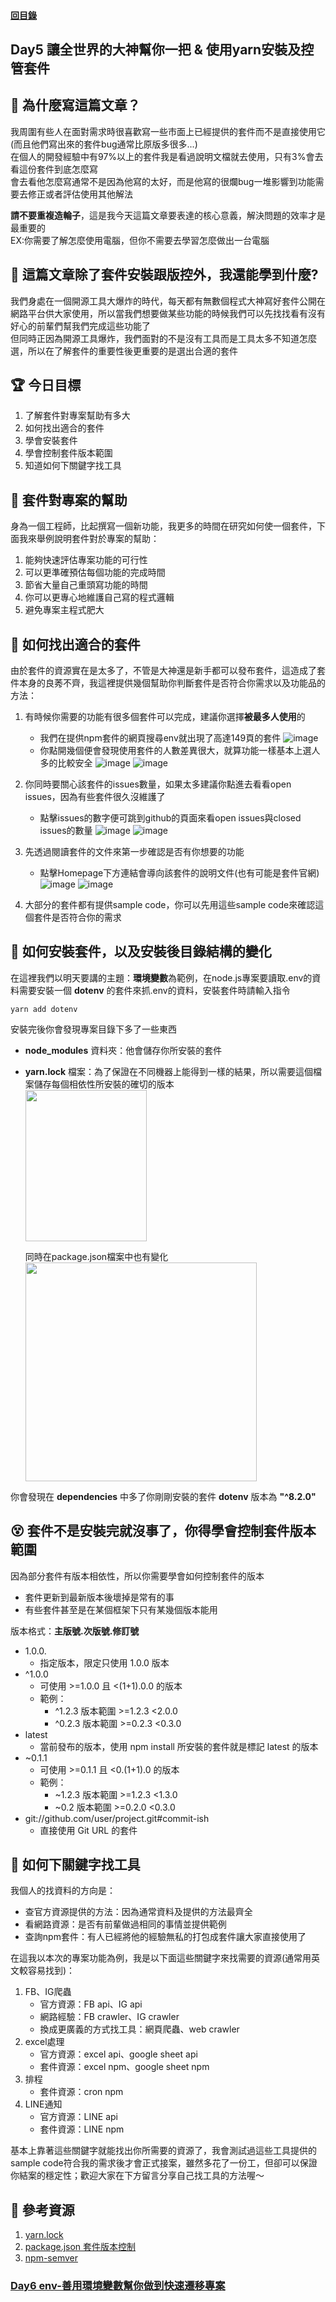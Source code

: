 #### [回目錄](../README.md)
## Day5 讓全世界的大神幫你一把 & 使用yarn安裝及控管套件

🤔 為什麼寫這篇文章？
----
我周圍有些人在面對需求時很喜歡寫一些市面上已經提供的套件而不是直接使用它(而且他們寫出來的套件bug通常比原版多很多...)  
在個人的開發經驗中有97%以上的套件我是看過說明文檔就去使用，只有3%會去看這份套件到底怎麼寫  
會去看他怎麼寫通常不是因為他寫的太好，而是他寫的很爛bug一堆影響到功能需要去修正或者評估使用其他解法

**請不要重複造輪子**，這是我今天這篇文章要表達的核心意義，解決問題的效率才是最重要的  
EX:你需要了解怎麼使用電腦，但你不需要去學習怎麼做出一台電腦

🤔 這篇文章除了套件安裝跟版控外，我還能學到什麼?
----
我們身處在一個開源工具大爆炸的時代，每天都有無數個程式大神寫好套件公開在網路平台供大家使用，所以當我們想要做某些功能的時候我們可以先找找看有沒有好心的前輩們幫我們完成這些功能了  
但同時正因為開源工具爆炸，我們面對的不是沒有工具而是工具太多不知道怎麼選，所以在了解套件的重要性後更重要的是選出合適的套件  

🏆 今日目標
----
1. 了解套件對專案幫助有多大
2. 如何找出適合的套件
3. 學會安裝套件
4. 學會控制套件版本範圍
5. 知道如何下關鍵字找工具

🎉 套件對專案的幫助
----
身為一個工程師，比起撰寫一個新功能，我更多的時間在研究如何使一個套件，下面我來舉例說明套件對於專案的幫助：
1. 能夠快速評估專案功能的可行性
2. 可以更準確預估每個功能的完成時間
3. 節省大量自己重頭寫功能的時間
4. 你可以更專心地維護自己寫的程式邏輯
5. 避免專案主程式肥大

🤔 如何找出適合的套件
----
由於套件的資源實在是太多了，不管是大神還是新手都可以發布套件，這造成了套件本身的良莠不齊，我這裡提供幾個幫助你判斷套件是否符合你需求以及功能品的方法：
1. 有時候你需要的功能有很多個套件可以完成，建議你選擇**被最多人使用**的
    * 我們在提供npm套件的網頁搜尋env就出現了高達149頁的套件
        ![image](./article_img/npmsearch.PNG)
    * 你點開幾個便會發現使用套件的人數差異很大，就算功能一樣基本上選人多的比較安全
        ![image](./article_img/npmuse1.PNG)
        ![image](./article_img/npmuse2.PNG)

2. 你同時要關心該套件的issues數量，如果太多建議你點進去看看open issues，因為有些套件很久沒維護了
    * 點擊issues的數字便可跳到github的頁面來看open issues與closed issues的數量
        ![image](./article_img/npmissue1.PNG)
        ![image](./article_img/npmissue2.PNG)
3. 先透過閱讀套件的文件來第一步確認是否有你想要的功能
    * 點擊Homepage下方連結會導向該套件的說明文件(也有可能是套件官網)
        ![image](./article_img/npmreadme1.PNG)
        ![image](./article_img/npmreadme2.PNG)
4. 大部分的套件都有提供sample code，你可以先用這些sample code來確認這個套件是否符合你的需求


🤔 如何安裝套件，以及安裝後目錄結構的變化
----
在這裡我們以明天要講的主題：**環境變數**為範例，在node.js專案要讀取.env的資料需要安裝一個 **dotenv** 的套件來抓.env的資料，安裝套件時請輸入指令
```vim
yarn add dotenv
```
安裝完後你會發現專案目錄下多了一些東西
* **node_modules** 資料夾：他會儲存你所安裝的套件
* **yarn.lock** 檔案：為了保證在不同機器上能得到一樣的結果，所以需要這個檔案儲存每個相依性所安裝的確切的版本  
    <img src="./article_img/folder.png" width="194" height="242"/>  

    同時在package.json檔案中也有變化  
    <img src="./article_img/packagejson.png" width="370" height="350"/>  

你會發現在 **dependencies** 中多了你剛剛安裝的套件 **dotenv** 版本為 **"^8.2.0"**

😵 套件不是安裝完就沒事了，你得學會控制套件版本範圍
----
因為部分套件有版本相依性，所以你需要學會如何控制套件的版本
* 套件更新到最新版本後壞掉是常有的事
* 有些套件甚至是在某個框架下只有某幾個版本能用

版本格式：**主版號.次版號.修訂號**
* 1.0.0.
    * 指定版本，限定只使用 1.0.0 版本
* ^1.0.0
    * 可使用 >=1.0.0 且 <(1+1).0.0 的版本
    * 範例：
        * ^1.2.3 版本範圍 >=1.2.3 <2.0.0
        * ^0.2.3 版本範圍 >=0.2.3 <0.3.0
* latest
    * 當前發布的版本，使用 npm install 所安裝的套件就是標記 latest 的版本    
* ~0.1.1
    * 可使用 >=0.1.1 且 <0.(1+1).0 的版本
    * 範例：
        * ~1.2.3  版本範圍  >=1.2.3 <1.3.0
        * ~0.2  版本範圍  >=0.2.0 <0.3.0
* git://github.com/user/project.git#commit-ish
    * 直接使用 Git URL 的套件

🤔 如何下關鍵字找工具
----
我個人的找資料的方向是：  
* 查官方資源提供的方法：因為通常資料及提供的方法最齊全
* 看網路資源：是否有前輩做過相同的事情並提供範例
* 查詢npm套件：有人已經將他的經驗無私的打包成套件讓大家直接使用了

在這我以本次的專案功能為例，我是以下面這些關鍵字來找需要的資源(通常用英文較容易找到)：
1. FB、IG爬蟲
    * 官方資源：FB api、IG api
    * 網路經驗：FB crawler、IG crawler
    * 換成更廣義的方式找工具：網頁爬蟲、web crawler
2. excel處理
    * 官方資源：excel api、google sheet api
    * 套件資源：excel npm、google sheet npm
3. 排程
    * 套件資源：cron npm
4. LINE通知
    * 官方資源：LINE api
    * 套件資源：LINE npm  

基本上靠著這些關鍵字就能找出你所需要的資源了，我會測試過這些工具提供的sample code符合我的需求後才會正式接案，雖然多花了一份工，但卻可以保證你結案的穩定性；歡迎大家在下方留言分享自己找工具的方法喔～  

📖 參考資源
----
1. [yarn.lock](https://classic.yarnpkg.com/zh-Hant/docs/yarn-lock/)
2. [package.json 套件版本控制](https://blog.poychang.net/package-json-version/)
3. [npm-semver](https://docs.npmjs.com/misc/semver)
### [Day6 env-善用環境變數幫你做到快速遷移專案](/day6/README.md)
